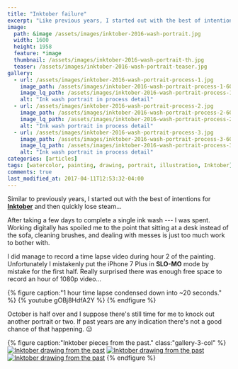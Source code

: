 ```yaml
---
title: "Inktober failure"
excerpt: "Like previous years, I started out with the best of intentions for Inktober and then quickly lost steam..."
image: 
  path: &image /assets/images/inktober-2016-wash-portrait.jpg
  width: 1600
  height: 1958
  feature: *image
  thumbnail: /assets/images/inktober-2016-wash-portrait-th.jpg
  teaser: /assets/images/inktober-2016-wash-portrait-teaser.jpg
gallery:
  - url: /assets/images/inktober-2016-wash-portrait-process-1.jpg
    image_path: /assets/images/inktober-2016-wash-portrait-process-1-600.jpg
    image_lq_path: /assets/images/inktober-2016-wash-portrait-process-1-lq.jpg
    alt: "Ink wash portrait in process detail"
  - url: /assets/images/inktober-2016-wash-portrait-process-2.jpg
    image_path: /assets/images/inktober-2016-wash-portrait-process-2-600.jpg
    image_lq_path: /assets/images/inktober-2016-wash-portrait-process-2-lq.jpg
    alt: "Ink wash portrait in process detail"
  - url: /assets/images/inktober-2016-wash-portrait-process-3.jpg
    image_path: /assets/images/inktober-2016-wash-portrait-process-3-600.jpg
    image_lq_path: /assets/images/inktober-2016-wash-portrait-process-3-lq.jpg
    alt: "Ink wash portrait in process detail"
categories: [articles]
tags: [watercolor, painting, drawing, portrait, illustration, Inktober]
comments: true
last_modified_at: 2017-04-11T12:53:32-04:00
---
```


Similar to previously years, I started out with the best of intentions for [**Inktober**](http://mrjakeparker.com/inktober) and then quickly lose steam...

After taking a few days to complete a single ink wash --- I was spent. Working digitally has spoiled me to the point that sitting at a desk instead of the sofa, cleaning brushes, and dealing with messes is just too much work to bother with.

I did manage to record a time lapse video during hour 2 of the painting. Unfortunately I mistakenly put the iPhone 7 Plus in **SLO-MO** mode by mistake for the first half. Really surprised there was enough free space to record an hour of 1080p video...

{% figure caption:"1 hour time lapse condensed down into ~20 seconds." %}
{% youtube gOBj8HdfA2Y %}
{% endfigure %}

October is half over and I suppose there's still time for me to knock out another portrait or two. If past years are any indication there's not a good chance of that happening. :neutral_face:

{% figure caption:"Inktober pieces from the past." class:"gallery-3-col" %}
[![Inktober drawing from the past](/assets/images/inktober-past-1-600.jpg)](/assets/images/inktober-past-1.jpg)
[![Inktober drawing from the past](/assets/images/inktober-past-2-600.jpg)](/assets/images/inktober-past-2.jpg)
[![Inktober drawing from the past](/assets/images/inktober-past-3-600.jpg)](/assets/images/inktober-past-3.jpg)
{% endfigure %}
